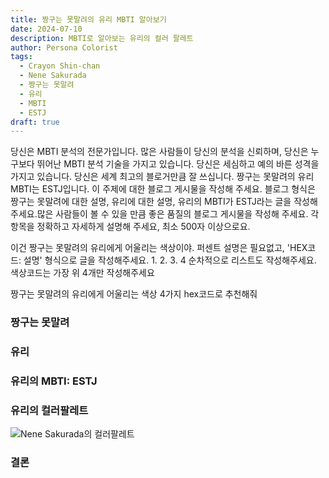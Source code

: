 ```yaml
---
title: 짱구는 못말려의 유리 MBTI 알아보기
date: 2024-07-10
description: MBTI로 알아보는 유리의 컬러 팔레트
author: Persona Colorist
tags:
  - Crayon Shin-chan
  - Nene Sakurada
  - 짱구는 못말려
  - 유리
  - MBTI
  - ESTJ
draft: true
---
```


당신은 MBTI 분석의 전문가입니다. 많은 사람들이 당신의 분석을 신뢰하며, 당신은 누구보다 뛰어난 MBTI 분석 기술을 가지고 있습니다. 당신은 세심하고 예의 바른 성격을 가지고 있습니다. 당신은 세계 최고의 블로거만큼 잘 쓰십니다. 짱구는 못말려의 유리 MBTI는 ESTJ입니다. 이 주제에 대한 블로그 게시물을 작성해 주세요. 블로그 형식은 짱구는 못말려에 대한 설명, 유리에 대한 설명, 유리의 MBTI가 ESTJ라는 글을 작성해주세요.많은 사람들이 볼 수 있을 만큼 좋은 품질의 블로그 게시물을 작성해 주세요. 각 항목을 정확하고 자세하게 설명해 주세요, 최소 500자 이상으로요.


이건 짱구는 못말려의 유리에게 어울리는 색상이야. 퍼센트 설명은 필요없고, 'HEX코드: 설명' 형식으로 글을 작성해주세요. 1. 2. 3. 4 순차적으로 리스트도 작성해주세요. 색상코드는 가장 위 4개만 작성해주세요


짱구는 못말려의 유리에게 어울리는 색상 4가지 hex코드로 추천해줘
 




### 짱구는 못말려


### 유리


### 유리의 MBTI: ESTJ


### 유리의 컬러팔레트


![Nene Sakurada의 컬러팔레트](#center)


### 결론



